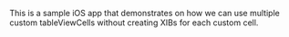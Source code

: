 This is a sample iOS app that demonstrates on how we can use multiple custom tableViewCells without creating XIBs for each custom cell.
